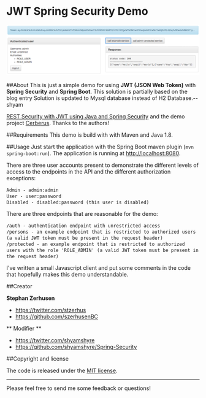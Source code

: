# JWT Spring Security Demo

![Screenshot from running application](etc/screenshot-jwt-spring-security-demo.png?raw=true "Screenshot JWT Spring Security Demo")

##About
This is just a simple demo for using **JWT (JSON Web Token)** with **Spring Security** and
**Spring Boot**. This solution is partially based on the blog entry
Solution is updated to Mysql database instead of H2 Database.-- shyam

[REST Security with JWT using Java and Spring Security](https://www.toptal.com/java/rest-security-with-jwt-spring-security-and-java)
and the demo project [Cerberus](https://github.com/brahalla/Cerberus). Thanks to the authors!

##Requirements
This demo is build with with Maven and Java 1.8.

##Usage
Just start the application with the Spring Boot maven plugin (`mvn spring-boot:run`). The application is
running at [http://localhost:8080](http://localhost:8080).

There are three user accounts present to demonstrate the different levels of access to the endpoints in
the API and the different authorization exceptions:
```
Admin - admin:admin
User - user:password
Disabled - disabled:password (this user is disabled)
```

There are three endpoints that are reasonable for the demo:
```
/auth - authentication endpoint with unrestricted access
/persons - an example endpoint that is restricted to authorized users (a valid JWT token must be present in the request header)
/protected - an example endpoint that is restricted to authorized users with the role 'ROLE_ADMIN' (a valid JWT token must be present in the request header)
```

I've written a small Javascript client and put some comments in the code that hopefully makes this demo
understandable.

##Creator

**Stephan Zerhusen**

* <https://twitter.com/stzerhus>
* <https://github.com/szerhusenBC>

** Modifier **
* <https://twitter.com/shyamshyre>
* <https://github.com/shyamshyre/Spring-Security>




##Copyright and license

The code is released under the [MIT license](LICENSE?raw=true).

---------------------------------------

Please feel free to send me some feedback or questions!
